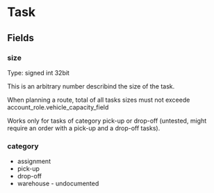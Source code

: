 # Task

## Fields

### size

Type: signed int 32bit

This is an arbitrary number describind the size of the task.

When planning a route, total of all tasks sizes must not exceede account_role.vehicle_capacity_field

Works only for tasks of category pick-up or drop-off (untested, might require an order with a pick-up and a drop-off tasks).

### category

- assignment
- pick-up
- drop-off
- warehouse - undocumented
